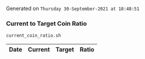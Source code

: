 Generated on `Thursday 30-September-2021 at 18:48:51`

### Current to Target Coin Ratio
`current_coin_ratio.sh`

Date|Current|Target|Ratio
---|---|---|---

